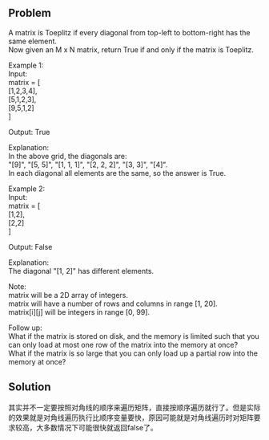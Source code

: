 ## Problem

A matrix is Toeplitz if every diagonal from top-left to bottom-right has the same element.  
Now given an M x N matrix, return True if and only if the matrix is Toeplitz.  

Example 1:  
Input:  
matrix = [  
  [1,2,3,4],  
  [5,1,2,3],  
  [9,5,1,2]  
]  

Output: True  

Explanation:  
In the above grid, the diagonals are:  
"[9]", "[5, 5]", "[1, 1, 1]", "[2, 2, 2]", "[3, 3]", "[4]".  
In each diagonal all elements are the same, so the answer is True.  

Example 2:  
Input:  
matrix = [  
  [1,2],  
  [2,2]  
]  

Output: False  

Explanation:  
The diagonal "[1, 2]" has different elements.  

Note:  
matrix will be a 2D array of integers.  
matrix will have a number of rows and columns in range [1, 20].  
matrix[i][j] will be integers in range [0, 99].  

Follow up:  
What if the matrix is stored on disk, and the memory is limited such that you can only load at most one row of the matrix into the memory at once?  
What if the matrix is so large that you can only load up a partial row into the memory at once?  

## Solution

其实并不一定要按照对角线的顺序来遍历矩阵，直接按顺序遍历就行了。但是实际的效果就是对角线遍历执行比顺序变量要快，原因可能就是对角线遍历时对矩阵要求较高，大多数情况下可能很快就返回false了。

